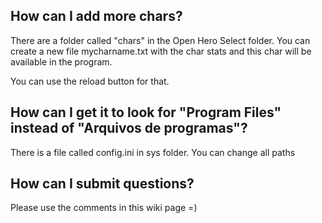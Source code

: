 ## How can I add more chars? ##

There are a folder called  "chars" in the Open Hero Select folder. You can create a new file mycharname.txt with the char stats and this char will be available in the program.

You can use the reload button for that.

## How can I get it to look for "Program Files" instead of "Arquivos de programas"? ##

There is a file called config.ini in sys folder. You can change all paths

## How can I submit questions? ##

Please use the comments in this wiki page =)
